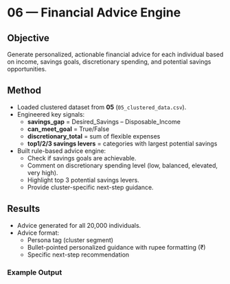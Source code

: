 # 06 — Financial Advice Engine

## Objective
Generate personalized, actionable financial advice for each individual based on income, savings goals, discretionary spending, and potential savings opportunities.

## Method
- Loaded clustered dataset from **05** (`05_clustered_data.csv`).
- Engineered key signals:
  - **savings_gap** = Desired_Savings – Disposable_Income  
  - **can_meet_goal** = True/False  
  - **discretionary_total** = sum of flexible expenses  
  - **top1/2/3 savings levers** = categories with largest potential savings
- Built rule-based advice engine:
  - Check if savings goals are achievable.  
  - Comment on discretionary spending level (low, balanced, elevated, very high).  
  - Highlight top 3 potential savings levers.  
  - Provide cluster-specific next-step guidance.

## Results
- Advice generated for all 20,000 individuals.
- Advice format:
  - Persona tag (cluster segment)  
  - Bullet-pointed personalized guidance with rupee formatting (₹)  
  - Specific next-step recommendation

### Example Output
